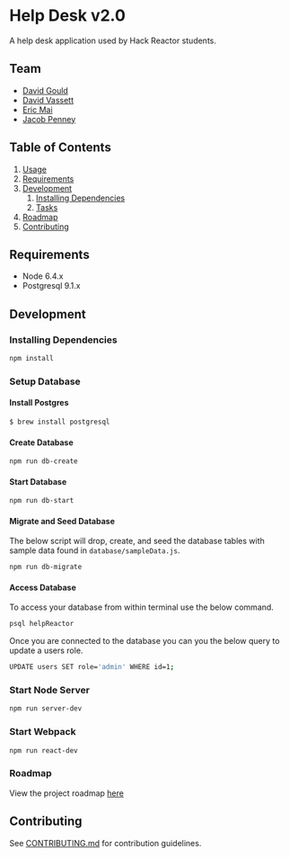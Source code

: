 # Help Desk v2.0

A help desk application used by Hack Reactor students.

## Team

  - [David Gould](https://github.com/davidgould112)
  - [David Vassett](https://github.com/DavidVassett)
  - [Eric Mai](https://github.com/enmai1988)
  - [Jacob Penney](https://github.com/OneCent01)

## Table of Contents

1. [Usage](#Usage)
1. [Requirements](#requirements)
1. [Development](#development)
    1. [Installing Dependencies](#installing-dependencies)
    1. [Tasks](#tasks)
1. [Roadmap](#roadmap)
1. [Contributing](#contributing)

## Requirements

- Node 6.4.x
- Postgresql 9.1.x

## Development

### Installing Dependencies

```sh
npm install
```

### Setup Database

#### Install Postgres

```sh
$ brew install postgresql
```

#### Create Database

```sh
npm run db-create
```

#### Start Database

```sh
npm run db-start
```

#### Migrate and Seed Database

The below script will drop, create, and seed the database tables with sample data found in `database/sampleData.js`.

```sh
npm run db-migrate
```

#### Access Database

To access your database from within terminal use the below command.

```sh
psql helpReactor
```

Once you are connected to the database you can you the below query to update a users role.

```sh
UPDATE users SET role='admin' WHERE id=1;
```

### Start Node Server

```sh
npm run server-dev
```

### Start Webpack

```sh
npm run react-dev
```

### Roadmap

View the project roadmap [here](LINK_TO_DOC)


## Contributing

See [CONTRIBUTING.md](CONTRIBUTING.md) for contribution guidelines.
